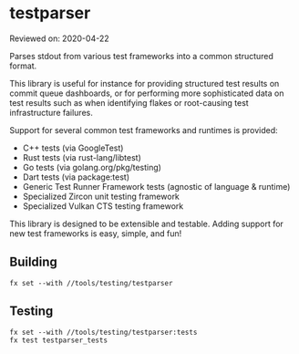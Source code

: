 # testparser

Reviewed on: 2020-04-22

Parses stdout from various test frameworks into a common structured format.

This library is useful for instance for providing structured test results
on commit queue dashboards, or for performing more sophisticated data
on test results such as when identifying flakes or root-causing test
infrastructure failures.

Support for several common test frameworks and runtimes is provided:

*   C++ tests (via GoogleTest)
*   Rust tests (via rust-lang/libtest)
*   Go tests (via golang.org/pkg/testing)
*   Dart tests (via package:test)
*   Generic Test Runner Framework tests (agnostic of language & runtime)
*   Specialized Zircon unit testing framework
*   Specialized Vulkan CTS testing framework

This library is designed to be extensible and testable.
Adding support for new test frameworks is easy, simple, and fun!

## Building

`fx set --with //tools/testing/testparser`

## Testing

```
fx set --with //tools/testing/testparser:tests
fx test testparser_tests
```
